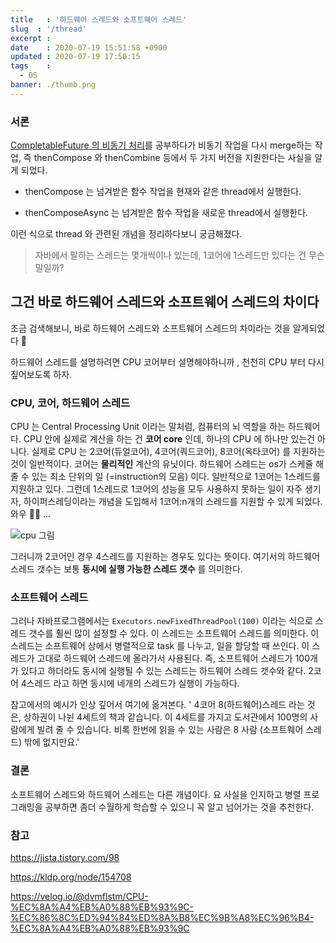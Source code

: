 ```yaml
---
title   : '하드웨어 스레드와 소프트웨어 스레드' 
slug  : '/thread'
excerpt : 
date    : 2020-07-19 15:51:58 +0900
updated : 2020-07-19 17:50:15
tags    : 
  - OS
banner: ./thumb.png
---
```


### 서론
[CompletableFuture 의 비동기 처리](https://juneyr.dev/modern-java-4)를 공부하다가 비동기 작업을 다시 merge하는 작업, 즉 thenCompose 와 thenCombine 등에서 두 가지 버전을 지원한다는 사실을 알게 되었다. 

- thenCompose 는 넘겨받은 함수 작업을 현재와 같은 thread에서 실행한다. 

- thenComposeAsync 는 넘겨받은 함수 작업을 새로운 thread에서 실행한다. 
  
이런 식으로 thread 와 관련된 개념을 정리하다보니 궁금해졌다. 

> 자바에서 말하는 스레드는 몇개씩이나 있는데, 1코어에 1스레드만 있다는 건 무슨 말일까? 

## 그건 바로 하드웨어 스레드와 소프트웨어 스레드의 차이다

조금 검색해보니, 바로 하드웨어 스레드와 소프트웨어 스레드의 차이라는 것을 알게되었다 💪  

하드웨어 스레드를 설명하려면 CPU 코어부터 설명해야하니까 , 천천히 CPU 부터 다시 짚어보도록 하자. 

### CPU, 코어, 하드웨어 스레드
CPU 는 Central Processing Unit 이라는 말처럼, 컴퓨터의 뇌 역할을 하는 하드웨어다. CPU 안에 실제로 계산을 하는 건 **코어 core** 인데, 하나의 CPU 에 하나만 있는건 아니다. 실제로 CPU 는 2코어(듀얼코어), 4코어(쿼드코어), 8코어(옥타코어) 를 지원하는 것이 일반적이다. 코어는 **물리적인** 계산의 유닛이다. 하드웨어 스레드는 os가 스케쥴 해줄 수 있는 최소 단위의 일 (=instruction의 모음) 이다. 일반적으로 1코어는 1스레드를 지원하고 있다. 그런데 1스레드로 1코어의 성능을 모두 사용하지 못하는 일이 자주 생기자, 하이퍼스레딩이라는 개념을 도입해서 1코어:n개의 스레드를 지원할 수 있게 되었다. 와우 🧘‍♀️  ... 

![cpu 그림](./cpu.png)

그러니까 2코어인 경우 4스레드를 지원하는 경우도 있다는 뜻이다. 여기서의 하드웨어 스레드 갯수는 보통 **동시에 실행 가능한 스레드 갯수** 를 의미한다. 

### 소프트웨어 스레드 

그러나 자바프로그램에서는 `Executors.newFixedThreadPool(100)` 이라는 식으로 스레드 갯수를 훨씬 많이 설정할 수 있다. 이 스레드는 소프트웨어 스레드를 의미한다. 이 스레드는 소프트웨어 상에서 병렬적으로 task 를 나누고, 일을 할당할 때 쓰인다. 이 스레드가 고대로 하드웨어 스레드에 올라가서 사용된다. 즉, 소프트웨어 스레드가 100개가 있다고 하더라도 동시에 실행될 수 있는 스레드는 하드웨어 스레드 갯수와 같다. 2코어 4스레드 라고 하면 동시에 네개의 스레드가 실행이 가능하다. 

참고에서의 예시가 인상 깊어서 여기에 옮겨본다. 
' 4코어 8(하드웨어)스레드 라는 것은, 상하권이 나뉜 4세트의 책과 같습니다. 이 4세트를 가지고 도서관에서 100명의 사람에게 빌려 줄 수 있습니다. 비록 한번에 읽을 수 있는 사람은 8 사람 (소프트웨어 스레드) 밖에 없지만요.' 

### 결론 
소프트웨어 스레드와 하드웨어 스레드는 다른 개념이다. 요 사실을 인지하고 병렬 프로그래밍을 공부하면 좀더 수월하게 학습할 수 있으니 꼭 알고 넘어가는 것을 추천한다.  

### 참고 

https://jista.tistory.com/98

https://kldp.org/node/154708

https://velog.io/@dvmflstm/CPU-%EC%8A%A4%EB%A0%88%EB%93%9C-%EC%86%8C%ED%94%84%ED%8A%B8%EC%9B%A8%EC%96%B4-%EC%8A%A4%EB%A0%88%EB%93%9C

